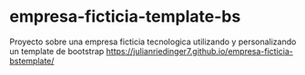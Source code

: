 # empresa-ficticia-template-bs
Proyecto sobre una empresa ficticia tecnologica utilizando y personalizando un template de bootstrap
https://julianriedinger7.github.io/empresa-ficticia-bstemplate/

